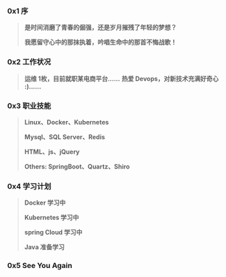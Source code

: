 ### 0x1 序

> **是时间消磨了青春的倔强，还是岁月摧残了年轻的梦想？**
>
> **我愿留守心中的那抹执着，吟唱生命中的那首不悔战歌！**

### 0x2 工作状况

> **运维 1枚，目前就职某电商平台......**
> **热爱 Devops，对新技术充满好奇心 :)......**

### 0x3 职业技能

> **Linux、Docker、Kubernetes**
>
> **Mysql、SQL Server、Redis**
>
> **HTML、js、jQuery**
>
> **Others: SpringBoot、Quartz、Shiro**

### 0x4 学习计划

> **Docker 学习中**
>  
> **Kubernetes 学习中**
> 
> **spring Cloud 学习中**
>
> **Java 准备学习**

### 0x5 See You Again
